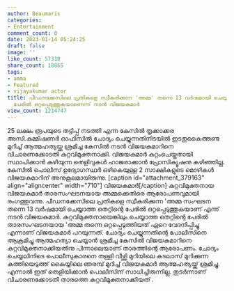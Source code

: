 ```yaml
---
author: Beaumaris
categories:
- Entertainment
comment_count: 0
date: 2023-01-14 05:24:25
draft: false
image: ''
like_count: 57318
share_count: 10865
tags:
- amma
- Featured
- vijayakumar actor
title: പീഡനക്കേസിലെ പ്രതികളെ സ്വീകരിക്കുന്ന 'അമ്മ' തന്നെ 13 വർഷമായി ചെയ്യാത്ത തെറ്റിന്റെ
  പേരിൽ ഒറ്റപ്പെടുത്തുകയാണെന്ന് നടൻ വിജയകുമാർ
view_count: 1214747
---
```


25 ലക്ഷം രൂപയുടെ തട്ടിപ്പ് നടത്തി എന്ന കേസില്‍ തൃക്കാക്കര അസി.കമ്മിഷണർ ഓഫിസിൽ ചോദ്യം ചെയ്യുന്നതിനിടയിൽ ഇടതുകൈത്തണ്ട മുറിച്ച് ആത്മഹത്യയ്ക്കു ശ്രമിച്ച കേസിൽ നടൻ വിജയകുമാറിനെ വിചാരണക്കോടതി കുറ്റവിമുക്തനാക്കി. വിജയകുമാർ കുറ്റംചെയ്തതായി സ്ഥാപിക്കാൻ കഴിയുന്ന തെളിവുകൾ ഹാജരാക്കാൻ പ്രോസിക്യൂഷനു കഴിഞ്ഞില്ല. കേസിൽ പൊലീസ് ഉദ്യോഗസ്ഥർ ഒഴികെയുള്ള 2 സാക്ഷികളുടെ മൊഴികൾ വിജയകുമാറിന് അനുകൂലമായിരുന്നു. [caption id="attachment_379163" align="aligncenter" width="710"] വിജയകുമാർ[/caption] കുറ്റവിമുക്തനായ വിജയകുമാർ താരസംഘടനയായ അമ്മക്കെതിരെ ആരോപണവുമായി രംഗത്തുവന്നു. പീഡനക്കേസിലെ പ്രതികളെ സ്വീകരിക്കുന്ന 'അമ്മ സംഘടന തന്നെ 13 വർഷമായി ചെയ്യാത്ത തെറ്റിന്റെ പേരിൽ ഒറ്റപ്പെടുത്തുകയാണ് എന്ന് നടൻ വിജയകുമാർ. കുറ്റവിമുക്തനായെങ്കിലും ചെയ്യാത്ത തെറ്റിന്റെ പേരില്‍ താരസംഘടനയായ 'അമ്മ തന്നെ ഒറ്റപ്പെടുത്തിയത് ഏറെ വേദനിപ്പിച്ചു എന്നാണ് വിജയകുമാര്‍ പറയുന്നത്. ചോദ്യം ചെയ്യുന്നതിന്റെ പോലീസിനെ ആക്രമിച്ചു ആത്മഹത്യാ ചെയ്യാൻ ശ്രമിച്ച കേസിൽ വിജയകുമാറിനെ കുറ്റവിമുക്തനാക്കിയതിനു പിന്നാലെയാണ് താരത്തിന്റെ ആരോപണം. ചോദ്യം ചെയ്യലിനിടെ പൊലീസുകാരനെ തള്ളി വീഴ്ത്തി മുറിയിലെ കടലാസ് മുറിക്കുന്ന കത്തിയെടുത്ത് കൈയ്യിലെ ഞരമ്പ് മുറിച്ച് വിജയകുമാര്‍ ആത്മഹത്യയ്ക്ക് ശ്രമിച്ചു. എന്നാൽ ഇത് തെളിയിക്കാൻ പൊലീസിന് സാധിച്ചിരുന്നില്ല. തുടർന്നാണ് വിചാരണക്കോടതി താരത്തെ കുറ്റവിമുക്തനാക്കിയത് .